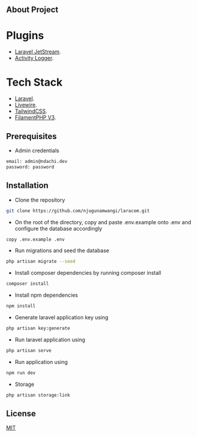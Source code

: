 ## About Project

# Plugins

- [Laravel JetStream](https://jetstream.laravel.com/introduction.html).
- [Activity Logger](https://filamentphp.com/plugins/z3d0x-logger).

# Tech Stack

- [Laravel](https://laravel.com).
- [Livewire](https://livewire.laravel.com).
- [TailwindCSS](https://tailwindcss.com).
- [FilamentPHP V3](https://filamentphp.com).

## Prerequisites

- Admin credentials
```bash
email: admin@ndachi.dev
password: password
```

## Installation
- Clone the repository
```bash
git clone https://github.com/njugunamwangi/laracom.git
```
- On the root of the directory, copy and paste .env.example onto .env and configure the database accordingly
 ```bash
copy .env.example .env
```

- Run migrations and seed the database
```bash
php artisan migrate --seed
```

- Install composer dependencies by running composer install
 ```bash
composer install
```
- Install npm dependencies
```bash
npm install
```

- Generate laravel application key using 
```bash
php artisan key:generate
```

- Run laravel application using 
```bash
php artisan serve
```
- Run application using 
```bash
npm run dev
```

- Storage
```bash
php artisan storage:link
```

## License

[MIT](https://choosealicense.com/licenses/mit/)

